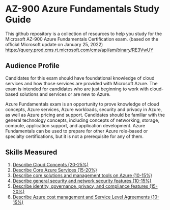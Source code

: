 # AZ-900 Azure Fundamentals Study Guide
This github repository is a collection of resources to help you study for the Microsoft AZ-900 Azure Fundamentals Certification exam. (based on the official Microsoft update on January 25, 2022) https://query.prod.cms.rt.microsoft.com/cms/api/am/binary/RE3VwUY 

## Audience Profile
Candidates for this exam should have foundational knowledge of cloud services and how those services are provided with Microsoft Azure. The exam is intended for candidates who are just beginning to work with cloud-based solutions and services or are new to Azure.

Azure Fundamentals exam is an opportunity to prove knowledge of cloud concepts, Azure services, Azure workloads, security and privacy in Azure, as well as Azure pricing and support. Candidates should be familiar with the general technology concepts, including concepts of networking, storage, compute, application support, and application development. Azure Fundamentals can be used to prepare for other Azure role-based or specialty certifications, but it is not a prerequisite for any of them.

## Skills Measured
1. [Describe Cloud Concepts (20-25%)](1-Describe%20Cloud%20Concepts.md)
2. [Describe Core Azure Services (15-20%)](2-Describe%20Core%20Azure%20Services.md)
3. [Describe core solutions and management tools on Azure (10-15%)](3-Describe%20core%20solutions%20and%20management%20tools%20on%20Azure.md)
4. [Describe general security and network security features (10-15%)](4-Describe%20general%20security%20and%20network%20security%20features.md)
5. [Describe identity, governance, privacy, and compliance features (15-
20%)](5-Describe%20identity,%20governance,%20privacy,%20and%20compliance%20features.md)
6. [Describe Azure cost management and Service Level Agreements (10-
15%)](6-Describe%20Azure%20cost%20management%20and%20Service%20Level%20Agreements.md)